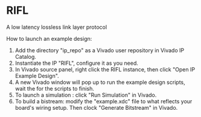 # RIFL
A low latency lossless link layer protocol

How to launch an example design:

1. Add the directory "ip_repo" as a Vivado user repository in Vivado IP Catalog.
2. Instantiate the IP "RIFL", configure it as you need.
3. In Vivado source panel, right click the RIFL instance, then click "Open IP Example Design".
4. A new Vivado window will pop up to run the example design scripts, wait the for the scripts to finish.
5. To launch a simulation : click "Run Simulation" in Vivado.
6. To build a bistream: modify the "example.xdc" file to what reflects your board's wiring setup. Then clock "Generate Bitstream" in Vivado.
